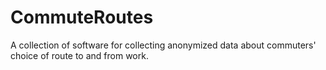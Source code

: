 # CommuteRoutes
A collection of software for collecting anonymized data about commuters' choice of route to and from work.
